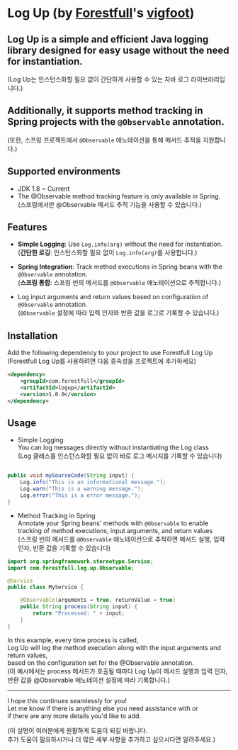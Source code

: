 # Log Up (by <a href="https://forestfull.com">Forestfull</a>'s <a href="https://vigfoot.com">vigfoot</a>)

## Log Up is a simple and efficient Java logging library designed for easy usage without the need for instantiation.

(Log Up는 인스턴스화할 필요 없이 간단하게 사용할 수 있는 자바 로그 라이브러리입니다.)

## Additionally, it supports method tracking in Spring projects with the `@Observable` annotation.

(또한, 스프링 프로젝트에서 `@Observable` 애노테이션을 통해 메서드 추적을 지원합니다.)

## Supported environments

- JDK 1.8 ~ Current
- The @Observable method tracking feature is only available in Spring.   
  (스프링에서만 @Observable 메서드 추적 기능을 사용할 수 있습니다.)

## Features

- **Simple Logging**: Use `Log.info(arg)` without the need for instantiation.  
  (**간단한 로깅**: 인스턴스화할 필요 없이 `Log.info(arg)`를 사용합니다.)

- **Spring Integration**: Track method executions in Spring beans with the `@Observable` annotation.  
  (**스프링 통합**: 스프링 빈의 메서드를 `@Observable` 애노테이션으로 추적합니다.)

- Log input arguments and return values based on configuration of `@Observable` annotation.  
  (`@Observable` 설정에 따라 입력 인자와 반환 값을 로그로 기록할 수 있습니다.)

## Installation

Add the following dependency to your project to use Forestfull Log Up  
(Forestfull Log Up를 사용하려면 다음 종속성을 프로젝트에 추가하세요)

```xml
<dependency>
    <groupId>com.forestfull</groupId>
    <artifactId>logup</artifactId>
    <version>1.0.0</version>
</dependency>
```

## Usage

- Simple Logging  
  You can log messages directly without instantiating the Log class  
  (Log 클래스를 인스턴스화할 필요 없이 바로 로그 메시지를 기록할 수 있습니다)

```java

public void mySourceCode(String input) {
    Log.info("This is an informational message.");
    Log.warn("This is a warning message.");
    Log.error("This is a error message.");
}

```

- Method Tracking in Spring  
  Annotate your Spring beans' methods with `@Observable` to enable tracking of method executions, input arguments, and return values  
  (스프링 빈의 메서드를 `@Observable` 애노테이션으로 추적하면 메서드 실행, 입력 인자, 반환 값을 기록할 수 있습니다)

```java
import org.springframework.stereotype.Service;
import com.forestfull.log.up.Observable;

@Service
public class MyService {

    @Observable(arguments = true, returnValue = true)
    public String process(String input) {
        return "Processed: " + input;
    }
}
```

In this example, every time process is called,   
Log Up will log the method execution along with the input arguments and return values,   
based on the configuration set for the @Observable annotation.   
(이 예시에서는 process 메서드가 호출될 때마다 Log Up이 메서드 실행과 입력 인자, 반환 값을 @Observable 애노테이션 설정에 따라 기록합니다.)

--- 

I hope this continues seamlessly for you!  
Let me know if there is anything else you need assistance with or  
if there are any more details you'd like to add.

(이 설명이 여러분에게 원활하게 도움이 되길 바랍니다.  
추가 도움이 필요하시거나 더 많은 세부 사항을 추가하고 싶으시다면 알려주세요.)

